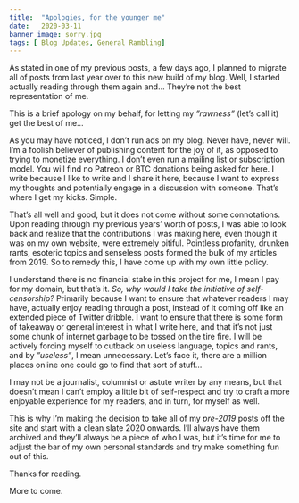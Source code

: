 ```yaml
---
title:  "Apologies, for the younger me"
date:   2020-03-11
banner_image: sorry.jpg
tags: [ Blog Updates, General Rambling]
---
```


As stated in one of my previous posts, a few days ago, I planned to migrate all of posts from last year over to this new build of my blog. Well, I started actually reading through them again and… They’re not the best representation of me. 

This is a brief apology on my behalf, for letting my _”rawness”_ (let’s call it) get the best of me…

<!--more-->

As you may have noticed, I don’t run ads on my blog. Never have, never will. I’m a foolish believer of publishing content for the joy of it, as opposed to trying to monetize everything. I don’t even run a mailing list or subscription model. You will find no Patreon or BTC donations being asked for here. I write because I like to write and I share it here, because I want to express my thoughts and potentially engage in a discussion with someone. That’s where I get my kicks. Simple.

That’s all well and good, but it does not come without some connotations. Upon reading through my previous years’ worth of posts, I was able to look back and realize that the contributions I was making here, even though it was on my own website, were extremely pitiful. Pointless profanity, drunken rants, esoteric topics and senseless posts formed the bulk of my articles from 2019. So to remedy this, I have come up with my own little policy. 

I understand there is no financial stake in this project for me, I mean I pay for my domain, but that’s it. _So, why would I take the initiative of self-censorship?_ Primarily because I want to ensure that whatever readers I may have, actually enjoy reading through a post, instead of it coming off like an extended piece of Twitter dribble. I want to ensure that there is some form of takeaway or general interest in what I write here, and that it’s not just some chunk of internet garbage to be tossed on the tire fire. I will be actively forcing myself to cutback on useless language, topics and rants, and by _”useless”_, I mean unnecessary. Let’s face it, there are a million places online one could go to find that sort of stuff…

I may not be a journalist, columnist or astute writer by any means, but that doesn’t mean I can’t employ a little bit of self-respect and try to craft a more enjoyable experience for my readers, and in turn, for myself as well. 

This is why I’m making the decision to take all of my _pre-2019_ posts off the site and start with a clean slate 2020 onwards. I’ll always have them archived and they’ll always be a piece of who I was, but it’s time for me to adjust the bar of my own personal standards and try make something fun out of this. 

Thanks for reading. 



More to come.

